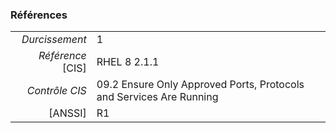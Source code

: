 ### Références

|                 |    |
|----------------:|:---|
|   *Durcissement*| 1 |
|*Référence* [CIS]| RHEL 8 2.1.1 |
|   *Contrôle CIS*| 09.2 Ensure Only Approved Ports, Protocols and Services Are Running |
|          [ANSSI]| R1 |
